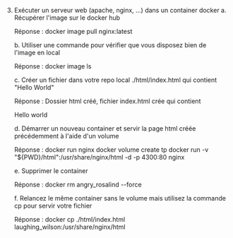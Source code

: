 3. Exécuter un serveur web (apache, nginx, ...) dans un container docker
    a. Récupérer l'image sur le docker hub

    Réponse : docker image pull nginx:latest

    b. Utiliser une commande pour vérifier que vous disposez bien de l'image en local

    Réponse : docker image ls

    c. Créer un fichier dans votre repo local ./html/index.html qui contient "Hello World"

    Réponse : Dossier html créé, fichier index.html crée qui contient <p> Hello world </p>


    d. Démarrer un nouveau container et servir la page html créée précédemment à l'aide d'un volume

    Réponse : docker run nginx 
              docker volume create tp
              docker run -v "${PWD}/html":/usr/share/nginx/html -d -p 4300:80 nginx  

    e. Supprimer le container

    Réponse : docker rm angry_rosalind --force  

    f. Relancez le même container sans le volume mais utilisez la commande cp pour servir votre fichier

    Réponse : docker cp ./html/index.html laughing_wilson:/usr/share/nginx/html 